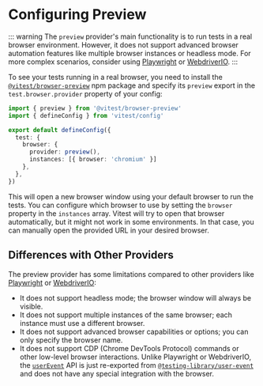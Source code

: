 # Configuring Preview

::: warning
The `preview` provider's main functionality is to run tests in a real browser environment. However, it does not support advanced browser automation features like multiple browser instances or headless mode. For more complex scenarios, consider using [Playwright](/guide/browser/playwright) or [WebdriverIO](/guide/browser/webdriverio).
:::

To see your tests running in a real browser, you need to install the [`@vitest/browser-preview`](https://www.npmjs.com/package/@vitest/browser-preview) npm package and specify its `preview` export in the `test.browser.provider` property of your config:

```ts [vitest.config.js]
import { preview } from '@vitest/browser-preview'
import { defineConfig } from 'vitest/config'

export default defineConfig({
  test: {
    browser: {
      provider: preview(),
      instances: [{ browser: 'chromium' }]
    },
  },
})
```

This will open a new browser window using your default browser to run the tests. You can configure which browser to use by setting the `browser` property in the `instances` array. Vitest will try to open that browser automatically, but it might not work in some environments. In that case, you can manually open the provided URL in your desired browser.

## Differences with Other Providers

The preview provider has some limitations compared to other providers like [Playwright](/guide/browser/playwright) or [WebdriverIO](/guide/browser/webdriverio):

- It does not support headless mode; the browser window will always be visible.
- It does not support multiple instances of the same browser; each instance must use a different browser.
- It does not support advanced browser capabilities or options; you can only specify the browser name.
- It does not support CDP (Chrome DevTools Protocol) commands or other low-level browser interactions. Unlike Playwright or WebdriverIO, the [`userEvent`](/guide/browser/interactivity-api) API is just re-exported from [`@testing-library/user-event`](https://www.npmjs.com/package/@testing-library/user-event) and does not have any special integration with the browser.
